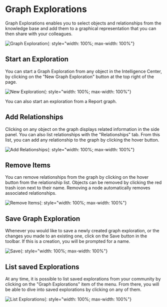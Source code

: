 # Graph Explorations

Graph Explorations enables you to select objects and relationships from the knowledge base and add them to a graphical representation that you can then share with your colleagues.

![Graph Exploration](../assets/intelligence_center/graph_exploration.png){: style="width: 100%; max-width: 100%"}

## Start an Exploration

You can start a Graph Exploration from any object in the Intelligence Center, by clicking on the "New Graph Exploration" button at the top right of the page.

![New Exploration](../assets/intelligence_center/graph_exploration_new.gif){: style="width: 100%; max-width: 100%"}

You can also start an exploration from a Report graph.

## Add Relationships

Clicking on any object on the graph displays related information in the side panel. You can also list relationships with the "Relationships" tab. From this list, you can add any relationship to the graph by clicking the hover button.

![Add Relationships](../assets/intelligence_center/graph_exploration_add_relationship.gif){: style="width: 100%; max-width: 100%"}

## Remove Items

You can remove relationships from the graph by clicking on the hover button from the relationship list. Objects can be removed by clicking the red trash icon next to their name. Removing a node automatically removes associated relationships.

![Remove Items](../assets/intelligence_center/graph_exploration_remove.gif){: style="width: 100%; max-width: 100%"}

## Save Graph Exploration

Whenever you would like to save a newly created graph exploration, or the changes you made to an existing one, click on the Save button in the toolbar. If this is a creation, you will be prompted for a name.

![Save](../assets/intelligence_center/graph_exploration_save.gif){: style="width: 100%; max-width: 100%"}

## List saved Explorations

At any time, it is possible to list saved explorations from your community by clicking on the "Graph Explorations" item of the menu. From there, you will be able to dive into saved explorations by clicking on any of them.

![List Explorations](../assets/intelligence_center/graph_exploration_list.gif){: style="width: 100%; max-width: 100%"}
